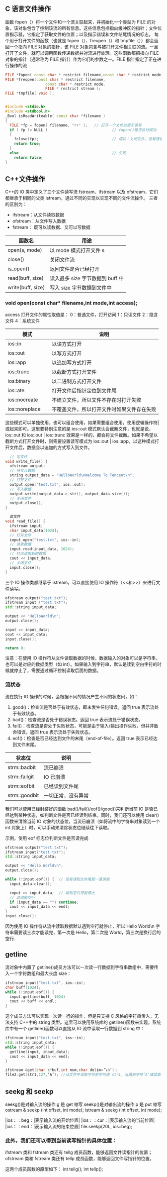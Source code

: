 ## C 语言文件操作

函数 fopen（）将一个文件和一个流关联起来，并初始化一个类型为 FILE 的对象，该对象包含了控制该流的所有信息。这些信息包括指向缓冲区的指针；文件位置指示器，它指定了获取文件的位置；以及指示错误和文件结尾情况的标志。
每个用于打开文件的函数（也就是 fopen（）、freopen（）和 tmpfile（））都会返回一个指向 FILE 对象的指针，该 FILE 对象包含与被打开文件相关联的流。一旦打开了文件，就可以调用函数传递数据并对流进行处理。这些函数都把指向 FILE 对象的指针（通常称为 FILE 指针）作为它们的参数之一。FILE 指针指定了正在进行操作的流

```cpp
FILE *fopen( const char * restrict filename,const char * restrict mode );
FILE *freopen(const char * restrict filename,
                  const char * restrict mode,
                  FILE * restrict stream );
FILE *tmpfile( void );


#include <stdio.h>
#include <stdbool.h>
_Bool isReadWriteable( const char *filename )
{
  FILE *fp = fopen( filename, "r+" );   // 打开一个文件以用于读写
  if ( fp != NULL )                             // fopen()是否执行成功
  {
    fclose(fp);                                 // 成功：关闭文件，没有错误需要处理
    return true;
  }
  else                                          // 失败
    return false;
}
```

## C++文件操作

C++的 IO 类中定义了三个文件读写流 fstream、ifstream 以及 ofstream，它们都继承于相同的父类 istream，通过不同的实现以实现不同的文件流操作。
三者的区别为：

- ifstream：从文件读取数据
- ofstream：从文件写入数据
- fstream： 既可以读数据、又可以写数据

| 函数名            | 用途                             |
| ----------------- | -------------------------------- |
| open(s, mode)     | 以 mode 模式打开文件 s           |
| close()           | 关闭文件流                       |
| is_open()         | 返回文件是否已经打开             |
| read(buff, size)  | 读入最多 size 字节数据到 buff 中 |
| write(buff, size) | 写入 size 字节数据到文件中       |

### void open(const char\* filename,int mode,int access);

access 打开文件的属性取值是：
0：普通文件，打开访问
1：只读文件
2：隐含文件
4：系统文件

| 模式              | 说明                                       |
| ----------------- | ------------------------------------------ |
| ios::in           | 以读方式打开                               |
| ios::out          | 以写方式打开                               |
| ios::app          | 以追加写方式打开                           |
| ios::trunc        | 以截断方式打开文件                         |
| ios:binary        | 以二进制方式打开文件                       |
| ios::ate          | 打开文件后指针定位到文件尾                 |
| ios::nocreate 　  | 不建立文件，所以文件不存在时打开失败       |
| ios::noreplace 　 | 不覆盖文件，所以打开文件时如果文件存在失败 |

这些模式可以单独使用，也可以组合使用，如果需要组合使用，使用逻辑操作符|或起来即可。这里要特别注意的是 ios::out 模式默认会截断文件，也就是说，ios::out 和 ios::out | ios::trunc 效果是一样的，都会将文件截断。如果不希望以截断方式打开文件时，则需要设置读写模式为 ios::out | ios::app，以这种模式打开文件后，数据会以追加的方式写入到文件。

```cpp
  // 写文件
void write_file() {
  ofstream output;
  // 待写入数据
  string output_data = "HelloWorld\nWelcome To Tencent\n";
  // 打开文件
  output.open("test.txt", ios::out);
  // 写入数据
  output.write(output_data.c_str(), output_data.size());
  // 关闭文件
  output.close();
}

  读文件
void read_file() {
  ifstream input;
  char input_data[1024];
  // 打开文件
  input.open("test.txt", ios::in);
  // 读取数据
  input.read(input_data, 1024);
  // 打印读取到的数据
  cout << input_data;
  // 关闭文件
  input.close();
}
```

三个 IO 操作类都继承于 istream，可以直接使用 IO 操作符（<<和>>）来进行文件读写。

```cpp
ofstream output("test.txt");
ifstream input ("test.txt");
std::string input_data;

output << "HelloWorld\n";
output.close();

input >> input_data;
cout << input_data;
input.close();

return 0;
```

注意：在使用 IO 操作符从文件读取数据的时候，数据输入的对象可以是字符串，也可以是对应的数据类型（如 int）。如果输入到字符串，默认是读到空白字符的时候就停止了，需要通过循环控制读取后面的数据。

### 流状态

流在执行 IO 操作的时候，会根据不同的情况产生不同的状态码，如：

1. good()：检查流是否处于有效状态，即未发生任何错误。返回 true 表示流处于有效状态。
2. bad()：检查流是否处于错误状态。返回 true 表示流处于错误状态。
3. fail()：检查流是否处于失败状态，可能是由于输入/输出操作失败，但并非致命错误。返回 true 表示流处于失败状态。
4. eof()：检查是否已经达到文件的末尾（end-of-file）。返回 true 表示已经达到文件末尾。

| 状态位        | 说明               |
| ------------- | ------------------ |
| strm::badbit  | 流已崩溃           |
| strm::failgit | IO 已崩溃          |
| strm::eofbit  | 已经读到文件尾     |
| strm::goodbit | 一切正常，没有异常 |

我们可以使用已经封装好的函数 bad()/fail()/eof()/good()来判断当前 IO 是否已经达到某种状态，如判断文件是否已经读到结束。同时，我们还可以使用 clear()函数来清除当前 IO 对象的状态位，当流已崩溃（如将流中的字符串对象读到一个 int 对象上）时，可以手动来清除状态位继续往下读取。

示例，使用 eof 标志位判断文件是否读完成

```cpp
ofstream output("test.txt");
ifstream input("test.txt");
std::string input_data;

output << "Hello World\n";
output.close();

while (!input.eof()) {  // 没有读到文件尾就一直读取
  input_data.clear();

  input >> input_data;  // 读到空白符就停止
  // 过滤掉空行
  if (input_data == "") continue;
  cout << input_data << endl;
}
input.close();
```

因为使用 IO 操作符从流中读取数据默认遇到空行就停止，所以 Hello World\n 字符串需要读三次才能读完，第一次是 Hello，第二次是 World，第三次是换行后的空行.

## getline

流对象中内置了 getline()成员方法可以一次读一行数据到字符串数组中，需要传入一个字符数组和最大长度 size：

```cpp
ifstream input("test.txt", ios::in);
char buff[1024];
while (!input.eof()) {
  input.getline(buff, 1024)
  cout << buff << endl;
}
```

这个成员方法可以实现一次读一行的操作，但是只支持 C 风格的字符串传入，无法支持 C++中的 string 类型。这里可以使用系统库的 getline()函数来实现，系统库中有一个 getline()函数可以直接从 IO 流中读取一行数据到 string 中：

```cpp
ifstream input("test.txt", ios::in);
std::string input_data;
while (!input.eof()) {
  getline(input, input_data);
  cout << input_data << endl;
}

ifstream &get(char \*buf,int num,char delim=’\n’)；
file2.get(str1,127,’A’); //从文件中读取字符到字符串 str1，当遇到字符’A’或读取了 127 个字符时终止。
```

## seekg 和 seekp

seekg()是对输入流的操作 g 是 get 缩写
seekp()是对输出流的操作 p 是 put 缩写
ostream & seekp (int offset, int mode);
istream & seekg (int offset, int mode);

|ios：：beg：|表示输入流的开始位置|
|ios：：cur：|表示输入流的当前位置|
|ios：：end：|表示输入流的结束位置|
file.seekp(20L, ios::beg);

### 此外，我们还可以得到当前读写指针的具体位置：

ifstream 类和 fstream 类还有 tellg 成员函数，能够返回文件读指针的位置；
ofstream 类和 fstream 类还有 tellp 成员函数，能够返回文件写指针的位置。

这两个成员函数的原型如下：
int tellg();
int tellp();

